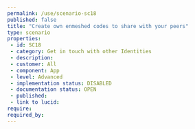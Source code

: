 ```yaml
---
permalink: /use/scenario-sc18
published: false
title: "Create own enmeshed codes to share with your peers"
type: scenario
properties:
 - id: SC18
 - category: Get in touch with other Identities
 - description: 
 - customer: All
 - component: App
 - level: Advanced
 - implementation status: DISABLED
 - documentation status: OPEN
 - published: 
 - link to lucid: 
require:
required_by:
---
```

